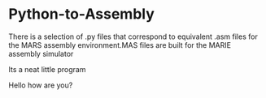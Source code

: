 # Python-to-Assembly
There is a selection of .py files that correspond to equivalent .asm files for the MARS assembly environment.MAS files are built for the MARIE assembly simulator

Its a neat little program

Hello how are you?
